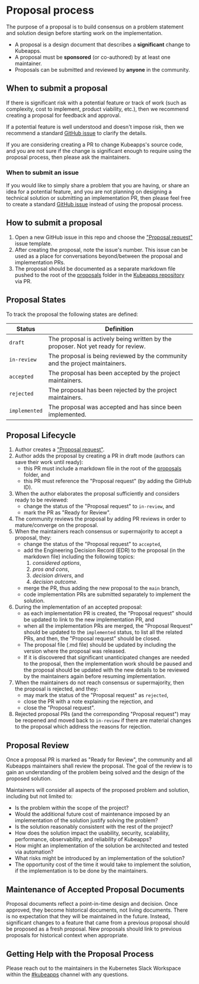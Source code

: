 # Proposal process

The purpose of a proposal is to build consensus on a problem statement and solution design before starting work on the implementation.

- A proposal is a design document that describes a **significant** change to Kubeapps.
- A proposal must be **sponsored** (or co-authored) by at least one maintainer.
- Proposals can be submitted and reviewed by **anyone** in the community.

## When to submit a proposal

If there is significant risk with a potential feature or track of work (such as complexity, cost to implement, product viability, etc.), then we recommend creating a proposal for feedback and approval.

If a potential feature is well understood and doesn't impose risk, then we recommend a standard [GitHub issue](https://github.com/vmware-tanzu/kubeapps/issues/new?assignees=&labels=&template=issue.md&title=) to clarify the details.

If you are considering creating a PR to change Kubeapps's source code, and you are not sure if the change is significant enough to require using the proposal process, then please ask the maintainers.

### When to submit an issue

If you would like to simply share a problem that you are having, or share an idea for a potential feature, and you are not planning on designing a technical solution or submitting an implementation PR, then please feel free to create a standard [GitHub issue](https://github.com/vmware-tanzu/kubeapps/issues/new?assignees=&labels=&template=issue.md&title=) instead of using the proposal process.

## How to submit a proposal

1. Open a new GitHub issue in this repo and choose the ["Proposal request"](https://github.com/vmware-tanzu/kubeapps/issues/new?assignees=&labels=kind%2Fproposal&template=proposal-request.md&title=) issue template.
2. After creating the proposal, note the issue's number. This issue can be used as a place for conversations beyond/between the proposal and implementation PRs.
3. The proposal should be documented as a separate markdown file pushed to the root of the [proposals](./) folder in the [Kubeapps repository](https://github.com/vmware-tanzu/kubeapps) via PR.

## Proposal States

To track the proposal the following states are defined:

| Status        | Definition                                                                        |
| ------------- | --------------------------------------------------------------------------------- |
| `draft`       | The proposal is actively being written by the proposer. Not yet ready for review. |
| `in-review`   | The proposal is being reviewed by the community and the project maintainers.      |
| `accepted`    | The proposal has been accepted by the project maintainers.                        |
| `rejected`    | The proposal has been rejected by the project maintainers.                        |
| `implemented` | The proposal was accepted and has since been implemented.                         |

## Proposal Lifecycle

1. Author creates a ["Proposal request"](https://github.com/vmware-tanzu/kubeapps/issues/new?assignees=&labels=kind%2Fproposal&template=proposal-request.md&title=).
2. Author adds the proposal by creating a PR in draft mode (authors can save their work until ready):
   - this PR must include a markdown file in the root of the [proposals](./) folder, and
   - this PR must reference the "Proposal request" (by adding the GitHub ID).
3. When the author elaborates the proposal sufficiently and considers ready to be reviewed:
   - change the status of the "Proposal request" to `in-review`, and
   - mark the PR as "Ready for Review".
4. The community reviews the proposal by adding PR reviews in order to mature/converge on the proposal.
5. When the maintainers reach consensus or supermajority to accept a proposal, they:
   - change the status of the "Proposal request" to `accepted`,
   - add the Engineering Decision Record (EDR) to the proposal (in the markdown file) including the following topics:
     1. _considered options_,
     2. _pros and cons_,
     3. _decision drivers_, and
     4. _decision outcome._
   - merge the PR, thus adding the new proposal to the `main` branch,
   - code implementation PRs are submitted separately to implement the solution.
6. During the implementation of an accepted proposal:
   - as each implementation PR is created, the "Proposal request" should be updated to link to the new implementation PR, and
   - when all the implementation PRs are merged, the "Proposal Request" should be updated to the `implemented` status, to list all the related PRs, and then, the "Proposal request" should be closed.
   - The proposal file (.md file) should be updated by including the version where the proposal was released.
   - If it is discovered that significant unanticipated changes are needed to the proposal, then the implementation work should be paused and the proposal should be updated with the new details to be reviewed by the maintainers again before resuming implementation.
7. When the maintainers do not reach consensus or supermajority, then the proposal is rejected, and they:
   - may mark the status of the "Proposal request" as `rejected`,
   - close the PR with a note explaining the rejection, and
   - close the "Proposal request".
8. Rejected proposal PRs (and the corresponding "Proposal request") may be reopened and moved back to `in-review` if there are material changes to the proposal which address the reasons for rejection.

## Proposal Review

Once a proposal PR is marked as "Ready for Review", the community and all Kubeapps maintainers shall review the proposal. The goal of the review is to gain an understanding of the problem being solved and the design of the proposed solution.

Maintainers will consider all aspects of the proposed problem and solution, including but not limited to:

- Is the problem within the scope of the project?
- Would the additional future cost of maintenance imposed by an implementation of the solution justify solving the problem?
- Is the solution reasonably consistent with the rest of the project?
- How does the solution impact the usability, security, scalability, performance, observability, and reliability of Kubeapps?
- How might an implementation of the solution be architected and tested via automation?
- What risks might be introduced by an implementation of the solution?
- The opportunity cost of the time it would take to implement the solution, if the implementation is to be done by the maintainers.

## Maintenance of Accepted Proposal Documents

Proposal documents reflect a point-in-time design and decision. Once approved, they become historical documents, not living documents. There is no expectation that they will be maintained in the future. Instead, significant changes to a feature that came from a previous proposal should be proposed as a fresh proposal. New proposals should link to
previous proposals for historical context when appropriate.

## Getting Help with the Proposal Process

Please reach out to the maintainers in the Kubernetes Slack Workspace within
the [#kubeapps](https://kubernetes.slack.com/messages/kubeapps) channel with any questions.
